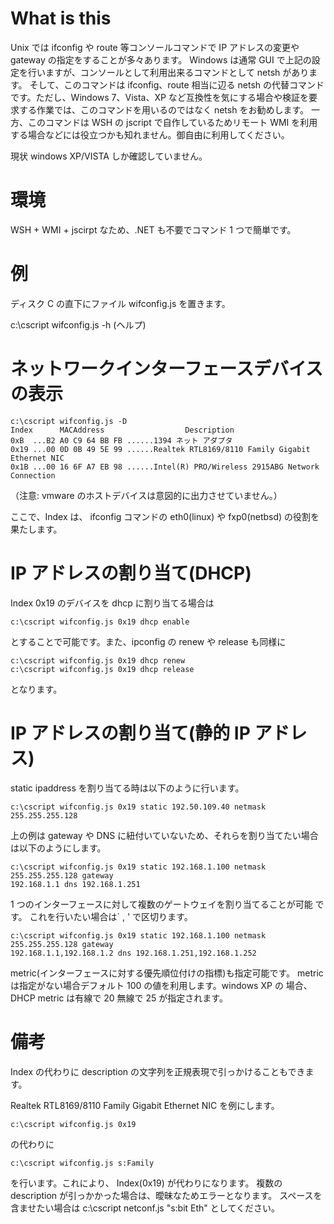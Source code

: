 What is this
================================

Unix では ifconfig や route 等コンソールコマンドで IP アドレスの変更や gateway の指定をすることが多々あります。
Windows は通常 GUI で上記の設定を行いますが、コンソールとして利用出来るコマンドとして netsh があります。
そして、このコマンドは ifconfig、route 相当に辺る netsh の代替コマンドです。ただし、Windows 7、Vista、XP など互換性を気にする場合や検証を要求する作業では、このコマンドを用いるのではなく netsh をお勧めします。
一方、このコマンドは WSH の jscript で自作しているためリモート WMI を利用する場合などには役立つかも知れません。御自由に利用してください。


現状 windows XP/VISTA しか確認していません。


環境
================================
WSH + WMI + jscirpt なため、.NET も不要でコマンド 1 つで簡単です。


例
================================
ディスク C の直下にファイル wifconfig.js を置きます。

c:\cscript wifconfig.js -h (ヘルプ)

ネットワークインターフェースデバイスの表示
================================

    c:\cscript wifconfig.js -D 
    Index      MACAddress                  Description
    0xB  ...B2 A0 C9 64 BB FB ......1394 ネット アダプタ
    0x19 ...00 0D 0B 49 5E 99 ......Realtek RTL8169/8110 Family Gigabit Ethernet NIC
    0x1B ...00 16 6F A7 EB 98 ......Intel(R) PRO/Wireless 2915ABG Network Connection


（注意: vmware のホストデバイスは意図的に出力させていません。）


ここで、Index は、 ifconfig コマンドの eth0(linux) や fxp0(netbsd) の役割を果たします。

IP アドレスの割り当て(DHCP)
================================
Index 0x19 のデバイスを dhcp に割り当てる場合は

    c:\cscript wifconfig.js 0x19 dhcp enable

とすることで可能です。また、ipconfig の renew や release も同様に

    c:\cscript wifconfig.js 0x19 dhcp renew
    c:\cscript wifconfig.js 0x19 dhcp release

となります。

IP アドレスの割り当て(静的 IP アドレス)
================================
static ipaddress を割り当てる時は以下のように行います。

    c:\cscript wifconfig.js 0x19 static 192.50.109.40 netmask 255.255.255.128

上の例は gateway や DNS に紐付いていないため、それらを割り当てたい場合
は以下のようにします。

    c:\cscript wifconfig.js 0x19 static 192.168.1.100 netmask 255.255.255.128 gateway
    192.168.1.1 dns 192.168.1.251


1 つのインターフェースに対して複数のゲートウェイを割り当てることが可能
です。
これを行いたい場合は` , ' で区切ります。

    c:\cscript wifconfig.js 0x19 static 192.168.1.100 netmask 255.255.255.128 gateway
    192.168.1.1,192.168.1.2 dns 192.168.1.251,192.168.1.252

metric(インターフェースに対する優先順位付けの指標)も指定可能です。
metric は指定がない場合デフォルト 100 の値を利用します。windows XP の
場合、 DHCP metric は有線で 20 無線で 25 が指定されます。


備考
================================
Index の代わりに description の文字列を正規表現で引っかけることもできます。

Realtek RTL8169/8110 Family Gigabit Ethernet NIC
を例にします。

    c:\cscript wifconfig.js 0x19

の代わりに

    c:\cscript wifconfig.js s:Family

を行います。これにより、 Index(0x19) が代わりになります。
複数の description が引っかかった場合は、曖昧なためエラーとなります。
スペースを含ませたい場合は c:\cscript netconf.js "s:bit Eth" としてください。

